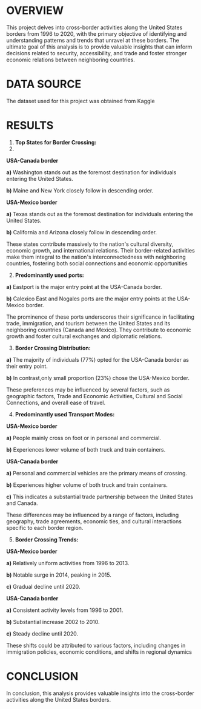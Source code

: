 # OVERVIEW

This project delves into cross-border activities along the United States borders from 1996 to 2020, with the primary objective of identifying and understanding patterns and trends that unravel at these borders. The ultimate goal of this analysis is to provide valuable insights that can inform decisions related to security, accessibility, and trade and foster stronger economic relations between neighboring countries.

# DATA SOURCE

The dataset used for this project was obtained from Kaggle

# RESULTS
1. **Top States for Border Crossing:**
2. 
  **USA-Canada border**

 **a)**	Washington stands out as the foremost destination for individuals entering the United States.
 
 **b)**	Maine and New York closely follow in descending order.

 **USA-Mexico border**

 **a)** Texas stands out as the foremost destination for individuals entering the United States.

 **b)** California and Arizona closely follow in descending order.

These states contribute massively to the nation's cultural diversity, economic growth, and international relations. Their border-related activities make them integral to the nation's interconnectedness with neighboring countries, fostering both social connections and economic opportunities



2. **Predominantly used ports:**

  **a)** Eastport is the major entry point at the USA-Canada border.
  
  **b)** Calexico East and Nogales ports are the major entry points at the USA-Mexico border. 

The prominence of these ports underscores their significance in facilitating trade, immigration, and tourism between the United States and its neighboring countries (Canada and Mexico). They contribute to economic growth and foster cultural exchanges and diplomatic relations.


3. **Border Crossing Distribution:**

  **a)** The majority of individuals (77%) opted for the USA-Canada border as their entry point.
  
  **b)** In contrast,only small proportion (23%) chose the USA-Mexico border. 
  
These preferences may be influenced by several factors, such as geographic factors, Trade and Economic Activities, Cultural and Social Connections, and overall ease of travel.

4. **Predominantly used Transport Modes:** 

  **USA-Mexico border**
  
   **a)** People mainly cross on foot or in personal and commercial.
  
   **b)** Experiences lower volume of both truck and train containers.
  
  **USA-Canada border**
  
   **a)** Personal and commercial vehicles are the primary means of crossing.
  
   **b)** Experiences higher volume of both truck and train containers.
  
   **c)** This indicates a substantial trade partnership between the United States and Canada.
  
  
These differences may be influenced by a range of factors, including geography, trade agreements, economic ties, and cultural interactions specific to each border region.


5. **Border Crossing Trends:**  

  **USA-Mexico border** 
      
   **a)** Relatively uniform activities from 1996 to 2013.

   **b)** Notable surge in 2014, peaking in 2015. 

   **c)** Gradual decline until 2020.
      
   **USA-Canada border**
      
   **a)**  Consistent activity levels from 1996 to 2001. 
    
   **b)** Substantial increase 2002 to 2010.
    
   **c)** Steady decline until 2020. 

These shifts could be attributed to various factors, including changes in immigration policies, economic conditions, and shifts in regional dynamics

# CONCLUSION

In conclusion, this analysis provides valuable insights into the cross-border activities along the United States borders.
